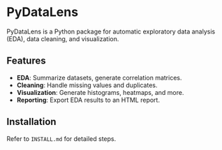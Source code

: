 # PyDataLens
PyDataLens is a Python package for automatic exploratory data analysis (EDA), data cleaning, and visualization.

## Features
- **EDA**: Summarize datasets, generate correlation matrices.
- **Cleaning**: Handle missing values and duplicates.
- **Visualization**: Generate histograms, heatmaps, and more.
- **Reporting**: Export EDA results to an HTML report.

## Installation
Refer to `INSTALL.md` for detailed steps.
